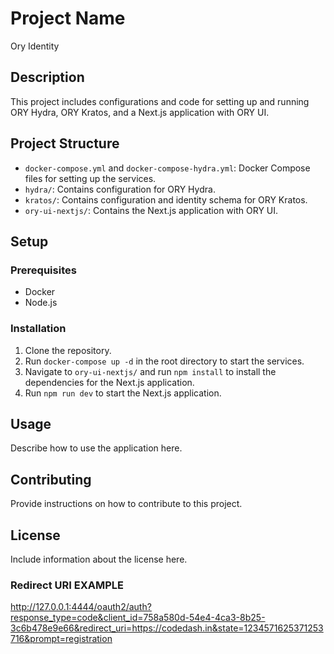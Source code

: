 # Project Name

Ory Identity

## Description

This project includes configurations and code for setting up and running ORY Hydra, ORY Kratos, and a Next.js application with ORY UI.

## Project Structure

- `docker-compose.yml` and `docker-compose-hydra.yml`: Docker Compose files for setting up the services.
- `hydra/`: Contains configuration for ORY Hydra.
- `kratos/`: Contains configuration and identity schema for ORY Kratos.
- `ory-ui-nextjs/`: Contains the Next.js application with ORY UI.

## Setup

### Prerequisites

- Docker
- Node.js

### Installation

1. Clone the repository.
2. Run `docker-compose up -d` in the root directory to start the services.
3. Navigate to `ory-ui-nextjs/` and run `npm install` to install the dependencies for the Next.js application.
4. Run `npm run dev` to start the Next.js application.

## Usage

Describe how to use the application here.

## Contributing

Provide instructions on how to contribute to this project.

## License

Include information about the license here.

### Redirect URI EXAMPLE

<http://127.0.0.1:4444/oauth2/auth?response_type=code&client_id=758a580d-54e4-4ca3-8b25-3c6b478e9e66&redirect_uri=https://codedash.in&state=1234571625371253716&prompt=registration>
